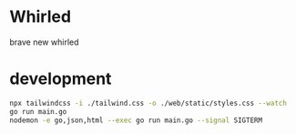 # Whirled
brave new whirled

# development
```bash
npx tailwindcss -i ./tailwind.css -o ./web/static/styles.css --watch
go run main.go
nodemon -e go,json,html --exec go run main.go --signal SIGTERM
```